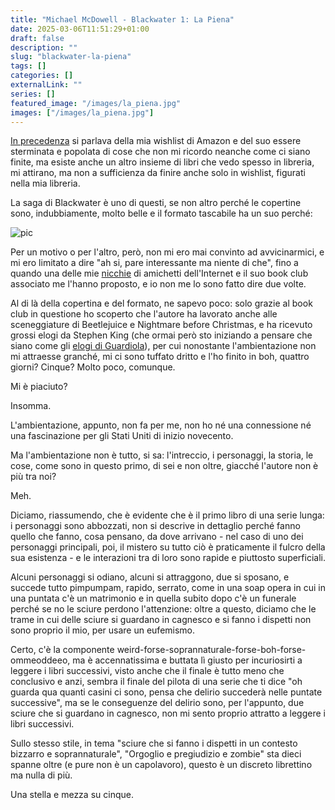 ```yaml
---
title: "Michael McDowell - Blackwater 1: La Piena"
date: 2025-03-06T11:51:29+01:00
draft: false
description: ""
slug: "blackwater-la-piena"
tags: []
categories: []
externalLink: ""
series: []
featured_image: "/images/la_piena.jpg"
images: ["/images/la_piena.jpg"]
---
```


[In precedenza](attraverso-la-notte) si parlava della mia wishlist di Amazon e del suo essere sterminata e popolata di cose che non mi ricordo neanche come ci siano finite, ma esiste anche un altro insieme di libri che vedo spesso in libreria, mi attirano, ma non a sufficienza da finire anche solo in wishlist, figurati nella mia libreria.

La saga di Blackwater è uno di questi, se non altro perché le copertine sono, indubbiamente, molto belle e il formato tascabile ha un suo perché:

![pic](/images/la_piena.jpg#center)

Per un motivo o per l'altro, però, non mi ero mai convinto ad avvicinarmici, e mi ero limitato a dire "ah si, pare interessante ma niente di che", fino a quando una delle mie [nicchie](https://masto.cazzo.lol/) di amichetti dell'Internet e il suo book club associato me l'hanno proposto, e io non me lo sono fatto dire due volte.

Al di là della copertina e del formato, ne sapevo poco: solo grazie al book club in questione ho scoperto che l'autore ha lavorato anche alle sceneggiature di Beetlejuice e Nightmare before Christmas, e ha ricevuto grossi elogi da Stephen King (che ormai però sto iniziando a pensare che siano come gli [elogi di Guardiola](https://www.ultimouomo.com/pep-guardiola-elogia-tutti)), per cui nonostante l'ambientazione non mi attraesse granché, mi ci sono tuffato dritto e l'ho finito in boh, quattro giorni? Cinque? Molto poco, comunque.

Mi è piaciuto?

Insomma.

L'ambientazione, appunto, non fa per me, non ho né una connessione né una fascinazione per gli Stati Uniti di inizio novecento.

Ma l'ambientazione non è tutto, si sa: l'intreccio, i personaggi, la storia, le cose, come sono in questo primo, di sei e non oltre, giacché l'autore non è più tra noi?

Meh.

Diciamo, riassumendo, che è evidente che è il primo libro di una serie lunga: i personaggi sono abbozzati, non si descrive in dettaglio perché fanno quello che fanno, cosa pensano, da dove arrivano - nel caso di uno dei personaggi principali, poi, il mistero su tutto ciò è praticamente il fulcro della sua esistenza - e le interazioni tra di loro sono rapide e piuttosto superficiali.

Alcuni personaggi si odiano, alcuni si attraggono, due si sposano, e succede tutto pimpumpam, rapido, serrato, come in una soap opera in cui in una puntata c'è un matrimonio e in quella subito dopo c'è un funerale perché se no le sciure perdono l'attenzione: oltre a questo, diciamo che le trame in cui delle sciure si guardano in cagnesco e si fanno i dispetti non sono proprio il mio, per usare un eufemismo.

Certo, c'è la componente weird-forse-soprannaturale-forse-boh-forse-ommeoddeeo, ma è accennatissima e buttata lì giusto per incuriosirti a leggere i libri successivi, visto anche che il finale è tutto meno che conclusivo e anzi, sembra il finale del pilota di una serie che ti dice "oh guarda qua quanti casini ci sono, pensa che delirio succederà nelle puntate successive", ma se le conseguenze del delirio sono, per l'appunto, due sciure che si guardano in cagnesco, non mi sento proprio attratto a leggere i libri successivi.

Sullo stesso stile, in tema "sciure che si fanno i dispetti in un contesto bizzarro e soprannaturale", "Orgoglio e pregiudizio e zombie" sta dieci spanne oltre (e pure non è un capolavoro), questo è un discreto librettino ma nulla di più.

Una stella e mezza su cinque.

